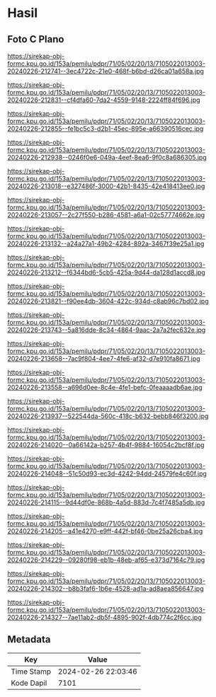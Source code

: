 # Hasil

## Foto C Plano

https://sirekap-obj-formc.kpu.go.id/153a/pemilu/pdpr/71/05/02/20/13/7105022013003-20240226-212741--3ec4722c-21e0-468f-b6bd-d26ca01a658a.jpg

https://sirekap-obj-formc.kpu.go.id/153a/pemilu/pdpr/71/05/02/20/13/7105022013003-20240226-212831--cf4dfa60-7da2-4559-9148-2224ff84f696.jpg

https://sirekap-obj-formc.kpu.go.id/153a/pemilu/pdpr/71/05/02/20/13/7105022013003-20240226-212855--fe1bc5c3-d2b1-45ec-895e-a66390516cec.jpg

https://sirekap-obj-formc.kpu.go.id/153a/pemilu/pdpr/71/05/02/20/13/7105022013003-20240226-212938--0246f0e6-049a-4eef-8ea6-9f0c8a686305.jpg

https://sirekap-obj-formc.kpu.go.id/153a/pemilu/pdpr/71/05/02/20/13/7105022013003-20240226-213018--e327486f-3000-42b1-8435-42e418413ee0.jpg

https://sirekap-obj-formc.kpu.go.id/153a/pemilu/pdpr/71/05/02/20/13/7105022013003-20240226-213057--2c27f550-b286-4581-a6a1-02c57774662e.jpg

https://sirekap-obj-formc.kpu.go.id/153a/pemilu/pdpr/71/05/02/20/13/7105022013003-20240226-213132--a24a27a1-49b2-4284-892a-3467f39e25a1.jpg

https://sirekap-obj-formc.kpu.go.id/153a/pemilu/pdpr/71/05/02/20/13/7105022013003-20240226-213212--f6344bd6-5cb5-425a-9d44-da128d1accd8.jpg

https://sirekap-obj-formc.kpu.go.id/153a/pemilu/pdpr/71/05/02/20/13/7105022013003-20240226-213821--f90ee4db-3604-422c-934d-c8ab96c7bd02.jpg

https://sirekap-obj-formc.kpu.go.id/153a/pemilu/pdpr/71/05/02/20/13/7105022013003-20240226-213743--5a816dde-8c34-4864-9aac-2a7a2fec632e.jpg

https://sirekap-obj-formc.kpu.go.id/153a/pemilu/pdpr/71/05/02/20/13/7105022013003-20240226-213658--7ac9f804-4ee7-4fe6-af32-d7e910fa8671.jpg

https://sirekap-obj-formc.kpu.go.id/153a/pemilu/pdpr/71/05/02/20/13/7105022013003-20240226-213558--a696d0ee-8c4e-4fe1-befc-0feaaaadb6ae.jpg

https://sirekap-obj-formc.kpu.go.id/153a/pemilu/pdpr/71/05/02/20/13/7105022013003-20240226-213937--522544da-560c-418c-b632-bebb846f3200.jpg

https://sirekap-obj-formc.kpu.go.id/153a/pemilu/pdpr/71/05/02/20/13/7105022013003-20240226-214020--0a66142a-b257-4b4f-9884-16054c2bcf8f.jpg

https://sirekap-obj-formc.kpu.go.id/153a/pemilu/pdpr/71/05/02/20/13/7105022013003-20240226-214048--51c50d93-ec3d-4242-94dd-24579fe4c60f.jpg

https://sirekap-obj-formc.kpu.go.id/153a/pemilu/pdpr/71/05/02/20/13/7105022013003-20240226-214115--9d44df0e-868b-4a5d-883d-7c4f7485a5db.jpg

https://sirekap-obj-formc.kpu.go.id/153a/pemilu/pdpr/71/05/02/20/13/7105022013003-20240226-214205--a41e4270-e9ff-442f-bf46-0be25a26cba4.jpg

https://sirekap-obj-formc.kpu.go.id/153a/pemilu/pdpr/71/05/02/20/13/7105022013003-20240226-214229--09280f98-eb1b-48eb-af65-e373d7164c79.jpg

https://sirekap-obj-formc.kpu.go.id/153a/pemilu/pdpr/71/05/02/20/13/7105022013003-20240226-214302--b8b3faf6-1b6e-4528-ad1a-ad8aea856647.jpg

https://sirekap-obj-formc.kpu.go.id/153a/pemilu/pdpr/71/05/02/20/13/7105022013003-20240226-214327--7ae11ab2-db5f-4895-902f-4db774c2f6cc.jpg


## Metadata

| Key        | Value               |
| ---------- | ------------------- |
| Time Stamp | 2024-02-26 22:03:46 |
| Kode Dapil | 7101                |




